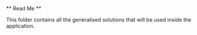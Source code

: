 ** Read Me **

This folder contains all the generalised solutions that will be used inside the application.


